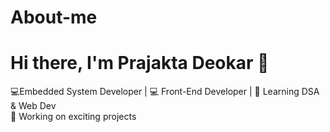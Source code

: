 # About-me
# Hi there, I'm Prajakta Deokar 👋

💻Embedded System Developer | 💻 Front-End Developer | 🌱 Learning DSA & Web Dev  
🚀 Working on exciting projects
